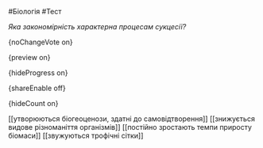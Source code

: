 #Біологія #Тест

*Яка закономірність характерна процесам сукцесії?*

{noChangeVote on}

{preview on}

{hideProgress on}

{shareEnable off}

{hideCount on}

[[утворюються біогеоценози, здатні до самовідтворення]]
[[знижується видове різноманіття організмів]]
[[постійно зростають темпи приросту біомаси]]
[[звужуються трофічні сітки]]
